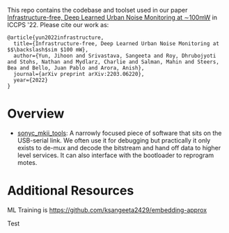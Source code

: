 This repo contains the codebase and toolset used in our paper [Infrastructure-free, Deep Learned Urban Noise Monitoring at ∼100mW](https://arxiv.org/abs/2203.06220) in ICCPS '22. Please cite our work as:

```
@article{yun2022infrastructure,
  title={Infrastructure-free, Deep Learned Urban Noise Monitoring at $$\backslash$sim $100 mW},
  author={Yun, Jihoon and Srivastava, Sangeeta and Roy, Dhrubojyoti and Stohs, Nathan and Mydlarz, Charlie and Salman, Mahin and Steers, Bea and Bello, Juan Pablo and Arora, Anish},
  journal={arXiv preprint arXiv:2203.06220},
  year={2022}
}
```

# Overview
- [sonyc_mkii_tools](https://github.com/sonyc-project/SONYC-MKII/tree/main/sonyc_mkii_tools): A narrowly focused piece of software that sits on the USB-serial link. We often use it for debugging but practically it only exists to de-mux and decode the bitstream and hand off data to higher level services. It can also interface with the bootloader to reprogram motes.

# Additional Resources
ML Training is 
https://github.com/ksangeeta2429/embedding-approx

Test
